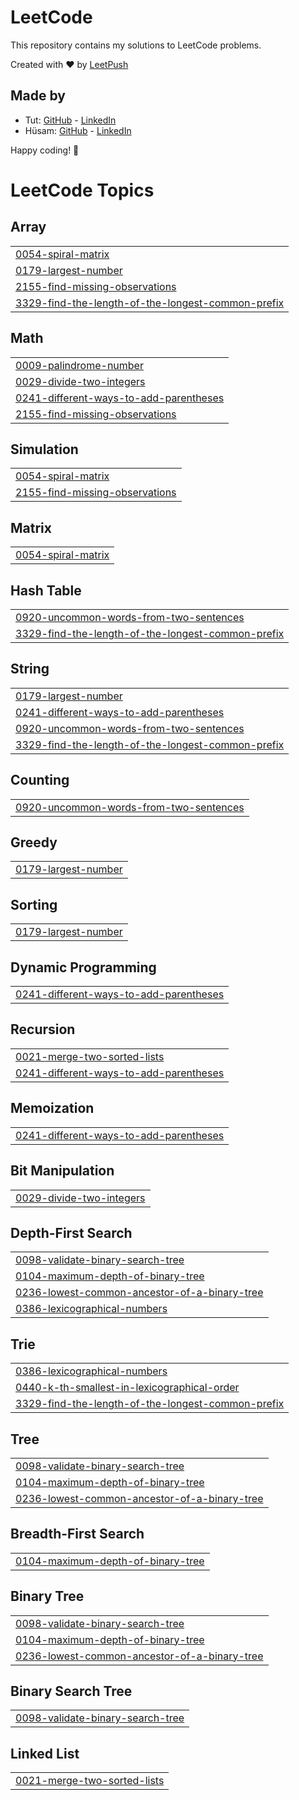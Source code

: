 # LeetCode

This repository contains my solutions to LeetCode problems.

Created with :heart: by [LeetPush](https://github.com/husamahmud/LeetPush)

 ## Made by 
 - Tut: [GitHub](https://github.com/TutTrue) - [LinkedIn](https://www.linkedin.com/in/mahmoud-hamdy-8b6825245/)
 - Hüsam: [GitHub](https://github.com/husamahmud) - [LinkedIn](https://www.linkedin.com/in/husamahmud/)

 Happy coding! 🚀
<!---LeetCode Topics Start-->
# LeetCode Topics
## Array
|  |
| ------- |
| [0054-spiral-matrix](https://github.com/ParwinderBaidwan/LeetcodeQuestions/tree/master/0054-spiral-matrix) |
| [0179-largest-number](https://github.com/ParwinderBaidwan/LeetcodeQuestions/tree/master/0179-largest-number) |
| [2155-find-missing-observations](https://github.com/ParwinderBaidwan/LeetcodeQuestions/tree/master/2155-find-missing-observations) |
| [3329-find-the-length-of-the-longest-common-prefix](https://github.com/ParwinderBaidwan/LeetcodeQuestions/tree/master/3329-find-the-length-of-the-longest-common-prefix) |
## Math
|  |
| ------- |
| [0009-palindrome-number](https://github.com/ParwinderBaidwan/LeetcodeQuestions/tree/master/0009-palindrome-number) |
| [0029-divide-two-integers](https://github.com/ParwinderBaidwan/LeetcodeQuestions/tree/master/0029-divide-two-integers) |
| [0241-different-ways-to-add-parentheses](https://github.com/ParwinderBaidwan/LeetcodeQuestions/tree/master/0241-different-ways-to-add-parentheses) |
| [2155-find-missing-observations](https://github.com/ParwinderBaidwan/LeetcodeQuestions/tree/master/2155-find-missing-observations) |
## Simulation
|  |
| ------- |
| [0054-spiral-matrix](https://github.com/ParwinderBaidwan/LeetcodeQuestions/tree/master/0054-spiral-matrix) |
| [2155-find-missing-observations](https://github.com/ParwinderBaidwan/LeetcodeQuestions/tree/master/2155-find-missing-observations) |
## Matrix
|  |
| ------- |
| [0054-spiral-matrix](https://github.com/ParwinderBaidwan/LeetcodeQuestions/tree/master/0054-spiral-matrix) |
## Hash Table
|  |
| ------- |
| [0920-uncommon-words-from-two-sentences](https://github.com/ParwinderBaidwan/LeetcodeQuestions/tree/master/0920-uncommon-words-from-two-sentences) |
| [3329-find-the-length-of-the-longest-common-prefix](https://github.com/ParwinderBaidwan/LeetcodeQuestions/tree/master/3329-find-the-length-of-the-longest-common-prefix) |
## String
|  |
| ------- |
| [0179-largest-number](https://github.com/ParwinderBaidwan/LeetcodeQuestions/tree/master/0179-largest-number) |
| [0241-different-ways-to-add-parentheses](https://github.com/ParwinderBaidwan/LeetcodeQuestions/tree/master/0241-different-ways-to-add-parentheses) |
| [0920-uncommon-words-from-two-sentences](https://github.com/ParwinderBaidwan/LeetcodeQuestions/tree/master/0920-uncommon-words-from-two-sentences) |
| [3329-find-the-length-of-the-longest-common-prefix](https://github.com/ParwinderBaidwan/LeetcodeQuestions/tree/master/3329-find-the-length-of-the-longest-common-prefix) |
## Counting
|  |
| ------- |
| [0920-uncommon-words-from-two-sentences](https://github.com/ParwinderBaidwan/LeetcodeQuestions/tree/master/0920-uncommon-words-from-two-sentences) |
## Greedy
|  |
| ------- |
| [0179-largest-number](https://github.com/ParwinderBaidwan/LeetcodeQuestions/tree/master/0179-largest-number) |
## Sorting
|  |
| ------- |
| [0179-largest-number](https://github.com/ParwinderBaidwan/LeetcodeQuestions/tree/master/0179-largest-number) |
## Dynamic Programming
|  |
| ------- |
| [0241-different-ways-to-add-parentheses](https://github.com/ParwinderBaidwan/LeetcodeQuestions/tree/master/0241-different-ways-to-add-parentheses) |
## Recursion
|  |
| ------- |
| [0021-merge-two-sorted-lists](https://github.com/ParwinderBaidwan/LeetcodeQuestions/tree/master/0021-merge-two-sorted-lists) |
| [0241-different-ways-to-add-parentheses](https://github.com/ParwinderBaidwan/LeetcodeQuestions/tree/master/0241-different-ways-to-add-parentheses) |
## Memoization
|  |
| ------- |
| [0241-different-ways-to-add-parentheses](https://github.com/ParwinderBaidwan/LeetcodeQuestions/tree/master/0241-different-ways-to-add-parentheses) |
## Bit Manipulation
|  |
| ------- |
| [0029-divide-two-integers](https://github.com/ParwinderBaidwan/LeetcodeQuestions/tree/master/0029-divide-two-integers) |
## Depth-First Search
|  |
| ------- |
| [0098-validate-binary-search-tree](https://github.com/ParwinderBaidwan/LeetcodeQuestions/tree/master/0098-validate-binary-search-tree) |
| [0104-maximum-depth-of-binary-tree](https://github.com/ParwinderBaidwan/LeetcodeQuestions/tree/master/0104-maximum-depth-of-binary-tree) |
| [0236-lowest-common-ancestor-of-a-binary-tree](https://github.com/ParwinderBaidwan/LeetcodeQuestions/tree/master/0236-lowest-common-ancestor-of-a-binary-tree) |
| [0386-lexicographical-numbers](https://github.com/ParwinderBaidwan/LeetcodeQuestions/tree/master/0386-lexicographical-numbers) |
## Trie
|  |
| ------- |
| [0386-lexicographical-numbers](https://github.com/ParwinderBaidwan/LeetcodeQuestions/tree/master/0386-lexicographical-numbers) |
| [0440-k-th-smallest-in-lexicographical-order](https://github.com/ParwinderBaidwan/LeetcodeQuestions/tree/master/0440-k-th-smallest-in-lexicographical-order) |
| [3329-find-the-length-of-the-longest-common-prefix](https://github.com/ParwinderBaidwan/LeetcodeQuestions/tree/master/3329-find-the-length-of-the-longest-common-prefix) |
## Tree
|  |
| ------- |
| [0098-validate-binary-search-tree](https://github.com/ParwinderBaidwan/LeetcodeQuestions/tree/master/0098-validate-binary-search-tree) |
| [0104-maximum-depth-of-binary-tree](https://github.com/ParwinderBaidwan/LeetcodeQuestions/tree/master/0104-maximum-depth-of-binary-tree) |
| [0236-lowest-common-ancestor-of-a-binary-tree](https://github.com/ParwinderBaidwan/LeetcodeQuestions/tree/master/0236-lowest-common-ancestor-of-a-binary-tree) |
## Breadth-First Search
|  |
| ------- |
| [0104-maximum-depth-of-binary-tree](https://github.com/ParwinderBaidwan/LeetcodeQuestions/tree/master/0104-maximum-depth-of-binary-tree) |
## Binary Tree
|  |
| ------- |
| [0098-validate-binary-search-tree](https://github.com/ParwinderBaidwan/LeetcodeQuestions/tree/master/0098-validate-binary-search-tree) |
| [0104-maximum-depth-of-binary-tree](https://github.com/ParwinderBaidwan/LeetcodeQuestions/tree/master/0104-maximum-depth-of-binary-tree) |
| [0236-lowest-common-ancestor-of-a-binary-tree](https://github.com/ParwinderBaidwan/LeetcodeQuestions/tree/master/0236-lowest-common-ancestor-of-a-binary-tree) |
## Binary Search Tree
|  |
| ------- |
| [0098-validate-binary-search-tree](https://github.com/ParwinderBaidwan/LeetcodeQuestions/tree/master/0098-validate-binary-search-tree) |
## Linked List
|  |
| ------- |
| [0021-merge-two-sorted-lists](https://github.com/ParwinderBaidwan/LeetcodeQuestions/tree/master/0021-merge-two-sorted-lists) |
<!---LeetCode Topics End-->